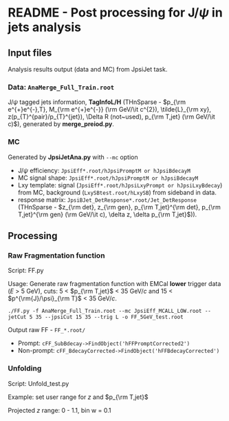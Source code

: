 # README - Post processing for J/$\psi$ in jets analysis

## Input files

Analysis results output (data and MC) from JpsiJet task.

### Data: `AnaMerge_Full_Train.root`

  J/$\psi$ tagged jets information, __TagInfoL/H__ (THnSparse - $p_{\rm e^{+}e^{-},T}, M_{\rm e^{+}e^{-}} (\rm GeV/\it c^{2}), \tilde{L}_{\rm xy}, z(p_{T}^{pair}/p_{T}^{jet}), \Delta R (not~used), p_{\rm T,jet} (\rm GeV/\it c)$), generated by __merge_preiod.py__.

### MC

Generated by __JpsiJetAna.py__ with `--mc` option

* J/$\psi$ efficiency: `JpsiEff*.root/hJpsiPromptM or hJpsiBdecayM`
* MC signal shape: `JpsiEff*.root/hJpsiPromptM or hJpsiBdecayM`
* Lxy template: signal (`JpsiEff*.root/hJpsiLxyPrompt or hJpsiLxyBdecay`) from MC, background (`LxySBtest.root/hLxySB`) from sideband in data.
* response matrix: `JpsiBJet_DetResponse*.root/Jet_DetResponse` (THnSparse - $z_{\rm det}, z_{\rm gen}, p_{\rm T,jet}^{\rm det}, p_{\rm T,jet}^{\rm gen} (\rm GeV/\it c), \delta z, \delta p_{\rm T,jet}$)).

## Processing

### Raw Fragmentation function

Script: FF.py

Usage: Generate raw fragmentation function with EMCal __lower__ trigger data ($E$ > 5 GeV), cuts: 5 < $p_{\rm T,jet}$ < 35 GeV/$c$ and 15 < $p^{\rm{J}/\psi}_{\rm T}$ < 35 GeV/$c$.

`./FF.py -f AnaMerge_Full_Train.root --mc JpsiEff_MCALL_LOW.root --jetCut 5 35 --jpsiCut 15 35 --trig L -o FF_5GeV_test.root`

Output raw FF - `FF_*.root/`

- Prompt: `cFF_SubBdecay->FindObject('hFFPromptCorrected2')`
- Non-prompt: `cFF_BdecayCorrected->FindObject('hFFBdecayCorrected')`

### Unfolding

Script: Unfold_test.py

Example: set user range for $z$ and $p_{\rm T,jet}$

Projected $z$ range: 0 - 1.1, bin w = 0.1
